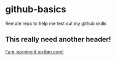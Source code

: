 # github-basics
Remote repo to help me test out my github skills
## This really need another header!
[I'am learning it on ibm.com!](http://ibm.com)
